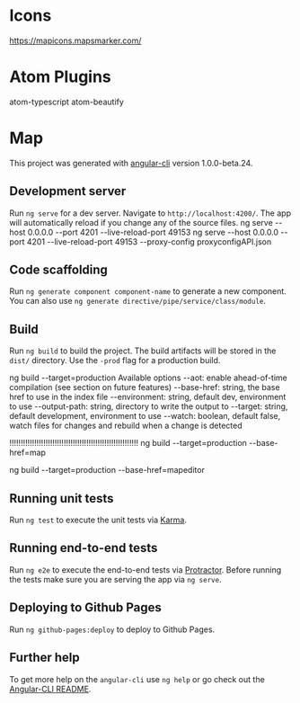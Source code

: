# Icons

https://mapicons.mapsmarker.com/

# Atom Plugins

  atom-typescript
  atom-beautify

# Map

This project was generated with [angular-cli](https://github.com/angular/angular-cli) version 1.0.0-beta.24.

## Development server
Run `ng serve` for a dev server. Navigate to `http://localhost:4200/`. The app will automatically reload if you change any of the source files.
ng serve --host 0.0.0.0 --port 4201 --live-reload-port 49153
ng serve --host 0.0.0.0 --port 4201 --live-reload-port 49153 --proxy-config proxyconfigAPI.json

## Code scaffolding

Run `ng generate component component-name` to generate a new component. You can also use `ng generate directive/pipe/service/class/module`.

## Build

Run `ng build` to build the project. The build artifacts will be stored in the `dist/` directory. Use the `-prod` flag for a production build.

ng build --target=production
Available options
    --aot: enable ahead-of-time compilation (see section on future features)
    --base-href: string, the base href to use in the index file
    --environment: string, default dev, environment to use
    --output-path: string, directory to write the output to
    --target: string, default development, environment to use
    --watch: boolean, default false, watch files for changes and rebuild when a change is detected


!!!!!!!!!!!!!!!!!!!!!!!!!!!!!!!!!!!!!!!!!!!!!!!!!!!!!!!!!
ng build --target=production --base-href=map

ng build --target=production --base-href=mapeditor

## Running unit tests

Run `ng test` to execute the unit tests via [Karma](https://karma-runner.github.io).

## Running end-to-end tests

Run `ng e2e` to execute the end-to-end tests via [Protractor](http://www.protractortest.org/).
Before running the tests make sure you are serving the app via `ng serve`.

## Deploying to Github Pages

Run `ng github-pages:deploy` to deploy to Github Pages.

## Further help

To get more help on the `angular-cli` use `ng help` or go check out the [Angular-CLI README](https://github.com/angular/angular-cli/blob/master/README.md).
